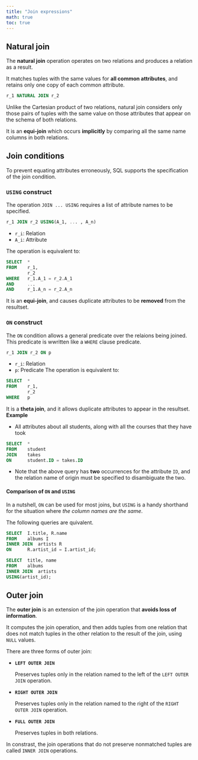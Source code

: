 ```yaml
---
title: "Join expressions"
math: true
toc: true
---
```


## Natural join
The **natural join** operation operates on two relations and produces a relation as a result.

It matches tuples with the same values for **all common attributes**, and retains only one copy of each common attribute.
```sql
r_1 NATURAL JOIN r_2
```
Unlike the Cartesian product of two relations, natural join considers only those pairs of tuples with the same value on those attributes that appear on the schema of both relations.

It is an **equi-join** which occurs **implicitly** by comparing all the same name columns in both relations.

## Join conditions
To prevent equating attributes erroneously, SQL supports the specification of the join condition.

### `USING` construct
The operation `JOIN ... USING` requires a list of attribute names to be specified.
```sql
r_1 JOIN r_2 USING(A_1, ... , A_n)
```
- `r_i`: Relation
- `A_i`: Attribute

The operation is equivalent to:
```sql
SELECT  *
FROM    r_1,
        r_2
WHERE   r_1.A_1 = r_2.A_1
AND     ...
AND     r_1.A_n = r_2.A_n
```
It is an **equi-join**, and causes duplicate attributes to be **removed** from the resultset.

### `ON` construct
The `ON` condition allows a general predicate over the relaions being joined.\
This predicate is wwritten like a `WHERE` clause predicate.
```sql
r_1 JOIN r_2 ON p
```
- `r_i`: Relation
- `p`: Predicate
The operation is equivalent to:
```sql
SELECT  *
FROM    r_1,
        r_2
WHERE   p
```
It is a **theta join**, and it allows duplicate attributes to appear in the resultset.\
**Example**
- All attributes about all students, along with all the courses that they have took
```sql
SELECT  *
FROM    student
JOIN    takes
ON      student.ID = takes.ID
```
- Note that the above query has **two** occurrences for the attribute `ID`, and the relation name of origin must be specified to disambiguate the two.

#### Comparison of `ON` and `USING`
In a nutshell, `ON` can be used for most joins, but `USING` is a handy shorthand for the situation where _the column names are the same_.

The following queries are quivalent.
```sql
SELECT  I.title, R.name
FROM    albums I
INNER JOIN  artists R
ON      R.artist_id = I.artist_id;
```
```sql
SELECT  title, name
FROM    albums
INNER JOIN  artists
USING(artist_id);
```

## Outer join
The **outer join** is an extension of the join operation that **avoids loss of information**.

It computes the join operation, and then adds tuples from one relation that does not match tuples in the other relation to the result of the join, using `NULL` values.

There are three forms of outer join:
- **`LEFT OUTER JOIN`**

  Preserves tuples only in the relation named to the left of the `LEFT OUTER JOIN` operation.
- **`RIGHT OUTER JOIN`**
  
  Preserves tuples only in the relation named to the right of the `RIGHT OUTER JOIN` operation.
- **`FULL OUTER JOIN`**
  
  Preserves tuples in both relations.

In constrast, the join operations that do not preserve nonmatched tuples are called `INNER JOIN` operations.